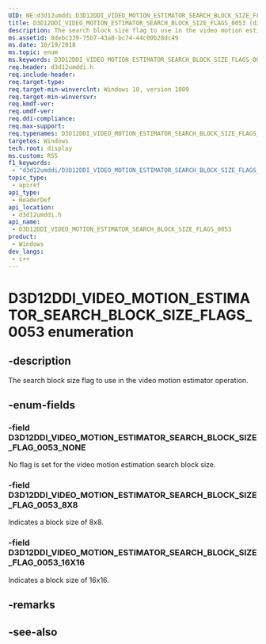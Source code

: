 ```yaml
---
UID: NE:d3d12umddi.D3D12DDI_VIDEO_MOTION_ESTIMATOR_SEARCH_BLOCK_SIZE_FLAGS_0053
title: D3D12DDI_VIDEO_MOTION_ESTIMATOR_SEARCH_BLOCK_SIZE_FLAGS_0053 (d3d12umddi.h)
description: The search block size flag to use in the video motion estimator operation.
ms.assetid: 8debc339-75b7-43a8-bc74-44c00b28dc49
ms.date: 10/19/2018
ms.topic: enum
ms.keywords: D3D12DDI_VIDEO_MOTION_ESTIMATOR_SEARCH_BLOCK_SIZE_FLAGS_0053, D3D12DDI_VIDEO_MOTION_ESTIMATOR_SEARCH_BLOCK_SIZE_FLAGS_0053,
req.header: d3d12umddi.h
req.include-header: 
req.target-type: 
req.target-min-winverclnt: Windows 10, version 1809
req.target-min-winversvr: 
req.kmdf-ver: 
req.umdf-ver: 
req.ddi-compliance: 
req.max-support: 
req.typenames: D3D12DDI_VIDEO_MOTION_ESTIMATOR_SEARCH_BLOCK_SIZE_FLAGS_0053
targetos: Windows
tech.root: display
ms.custom: RS5
f1_keywords:
 - "d3d12umddi/D3D12DDI_VIDEO_MOTION_ESTIMATOR_SEARCH_BLOCK_SIZE_FLAGS_0053"
topic_type:
 - apiref
api_type:
 - HeaderDef
api_location:
 - d3d12umddi.h
api_name:
 - D3D12DDI_VIDEO_MOTION_ESTIMATOR_SEARCH_BLOCK_SIZE_FLAGS_0053
product:
 - Windows
dev_langs:
 - c++
---
```


# D3D12DDI_VIDEO_MOTION_ESTIMATOR_SEARCH_BLOCK_SIZE_FLAGS_0053 enumeration

## -description

The search block size flag to use in the video motion estimator operation.

## -enum-fields

### -field D3D12DDI_VIDEO_MOTION_ESTIMATOR_SEARCH_BLOCK_SIZE_FLAG_0053_NONE

No flag is set for the video motion estimation search block size.

### -field D3D12DDI_VIDEO_MOTION_ESTIMATOR_SEARCH_BLOCK_SIZE_FLAG_0053_8X8

Indicates a block size of 8x8.

### -field D3D12DDI_VIDEO_MOTION_ESTIMATOR_SEARCH_BLOCK_SIZE_FLAG_0053_16X16

Indicates a block size of 16x16.

## -remarks

## -see-also

